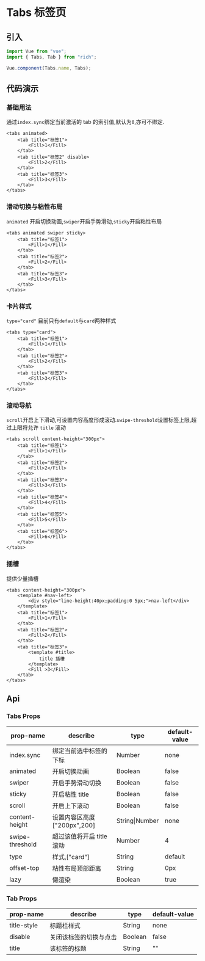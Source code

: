 # Tabs 标签页

## 引入

```js
import Vue from "vue";
import { Tabs, Tab } from "rich";

Vue.component(Tabs.name, Tabs);
```

## 代码演示

### 基础用法

通过`index.sync`绑定当前激活的 tab 的索引值,默认为`0`,亦可不绑定.

```vue
<tabs animated>
	<tab title="标签1">
		<Fill>1</Fill>
	</tab>
	<tab title="标签2" disable>
		<Fill>2</Fill>
	</tab>
	<tab title="标签3">
		<Fill>3</Fill>
	</tab>
</tabs>
```

### 滑动切换与粘性布局

`animated` 开启切换动画,`swiper`开启手势滑动,`sticky`开启粘性布局

```vue
<tabs animated swiper sticky>
	<tab title="标签1">
		<Fill>1</Fill>
	</tab>
	<tab title="标签2">
		<Fill>2</Fill>
	</tab>
	<tab title="标签3">
		<Fill>3</Fill>
	</tab>
</tabs>
```

### 卡片样式

`type="card"` 目前只有`default`与`card`两种样式

```vue
<tabs type="card">
	<tab title="标签1">
		<Fill>1</Fill>
	</tab>
	<tab title="标签2">
		<Fill>2</Fill>
	</tab>
	<tab title="标签3">
		<Fill>3</Fill>
	</tab>
</tabs>
```

### 滚动导航

`scroll`开启上下滑动,可设置内容高度形成滚动.`swipe-threshold`设置标签上限,超过上限将允许 `title` 滚动

```vue
<tabs scroll content-height="300px">
	<tab title="标签1">
		<Fill>1</Fill>
	</tab>
	<tab title="标签2">
		<Fill>2</Fill>
	</tab>
	<tab title="标签3">
		<Fill>3</Fill>
	</tab>
	<tab title="标签4">
		<Fill>4</Fill>
	</tab>
	<tab title="标签5">
		<Fill>5</Fill>
	</tab>
	<tab title="标签6">
		<Fill>6</Fill>
	</tab>
</tabs>
```

### 插槽

提供少量插槽

```vue
<tabs content-height="300px">
	<template #nav-left>
		<div style="line-height:40px;padding:0 5px;">nav-left</div>
	</template>
	<tab title="标签1">
		<Fill>1</Fill>
	</tab>
	<tab title="标签2">
		<Fill>2</Fill>
	</tab>
	<tab title="标签3">
        <template #title>
			title 插槽
        </template>
		<Fill >3</Fill>
	</tab>
</tabs>
```

## Api

### Tabs Props

| prop-name       | describe                     | type           | default-value |
| --------------- | ---------------------------- | -------------- | ------------- |
| index.sync         | 绑定当前选中标签的下标       | Number         | none          |
| animated        | 开启切换动画                 | Boolean        | false         |
| swiper          | 开启手势滑动切换             | Boolean        | false         |
| sticky          | 开启粘性 title               | Boolean        | false         |
| scroll          | 开启上下滚动                 | Boolean        | false         |
| content-height  | 设置内容区高度 ["200px",200] | String\|Number | none          |
| swipe-threshold | 超过该值将开启 title 滚动    | Number         | 4             |
| type            | 样式,["card"]                | String         | default       |
| offset-top | 粘性布局顶部距离 | String | 0px |
| lazy | 懒渲染 | Boolean | true |

### Tab Props

| prop-name   | describe               | type    | default-value |
| ----------- | ---------------------- | ------- | ------------- |
| title-style | 标题栏样式             | String  | none          |
| disable     | 关闭该标签的切换与点击 | Boolean | false         |
| title       | 该标签的标题           | String  | ""            |
